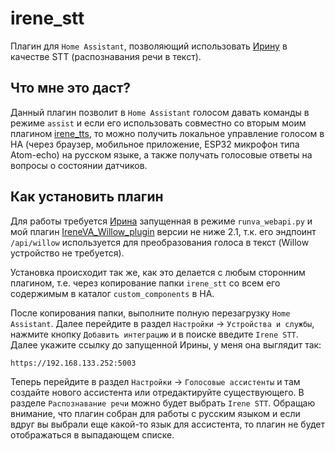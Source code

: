 # irene_stt
Плагин для `Home Assistant`, позволяющий использовать [Ирину](https://github.com/janvarev/Irene-Voice-Assistant) в качестве STT (распознавания речи в текст). 

## Что мне это даст?
Данный плагин позволит в `Home Assistant` голосом давать команды в режиме `assist` и если его использовать совместно со вторым моим плагином [irene_tts](https://github.com/6PATyCb/irene_tts), то можно получить локальное управление голосом в HA (через браузер, мобильное приложение, ESP32 микрофон типа Atom-echo) на русском языке, а также получать голосовые ответы на вопросы о состоянии датчиков.

## Как установить плагин

Для работы требуется [Ирина](https://github.com/janvarev/Irene-Voice-Assistant) запущенная в режиме `runva_webapi.py` и мой плагин [IreneVA_Willow_plugin](https://github.com/6PATyCb/IreneVA_Willow_plugin) версии не ниже 2.1, т.к. его эндпоинт `/api/willow` используется для преобразования голоса в текст (Willow устройство не требуется).

Установка происходит так же, как это делается с любым сторонним плагином, т.е. через копирование папки `irene_stt` со всем его содержимым в каталог `custom_components` в HA. 

После копирования папки, выполните полную перезагрузку `Home Assistant`. Далее перейдите в раздел `Настройки` -> `Устройства и службы`, нажмите кнопку `Добавить интеграцию` и в поиске введите `Irene STT`. Далее укажите ссылку до запущенной Ирины, у меня она выглядит так:
```
https://192.168.133.252:5003
```
Теперь перейдите в раздел `Настройки` -> `Голосовые ассистенты` и там создайте нового ассистента или отредактируйте существующего. В разделе `Распознавание речи` можно будет выбрать `Irene STT`. Обращаю внимание, что плагин собран для работы с русским языком и если вдруг вы выбрали еще какой-то язык для ассистента, то плагин не будет отображаться в выпадающем списке. 





